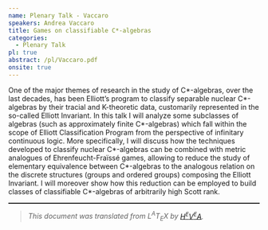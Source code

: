 ```yaml
---
name: Plenary Talk - Vaccaro
speakers: Andrea Vaccaro
title: Games on classifiable C*-algebras
categories:
  - Plenary Talk
pl: true
abstract: /pl/Vaccaro.pdf
onsite: true
---
```

<p>One of the major themes of research in the study of C*-algebras, over the last decades, has been Elliott&#x2019;s program to classify separable nuclear C*-algebras by their tracial and K-theoretic data, customarily represented in the so-called Elliott Invariant. In this talk I will analyze some subclasses of algebras (such as approximately finite C*-algebras) which fall within the scope of Elliott Classification Program from the perspective of infinitary continuous logic. More specifically, I will discuss how the techniques developed to classify nuclear C*-algebras can be combined with metric analogues of Ehrenfeucht-Fra&#xEF;ss&#xE9; games, allowing to reduce the study of elementary equivalence between C*-algebras to the analogous relation on the discrete structures (groups and ordered groups) composing the Elliott Invariant. I will moreover show how this reduction can be employed to build classes of classifiable C*-algebras of arbitrarily high Scott rank.
</p><!--CUT END -->
<!--HTMLFOOT-->
<!--ENDHTML-->
<!--FOOTER-->
<hr style="height:2"><blockquote class="quote"><em>This document was translated from L<sup>A</sup>T<sub>E</sub>X by
</em><a href="http://hevea.inria.fr/index.html"><em>H</em><em><span style="font-size:small"><sup>E</sup></span></em><em>V</em><em><span style="font-size:small"><sup>E</sup></span></em><em>A</em></a><em>.</em></blockquote>
